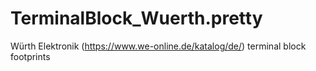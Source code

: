 # TerminalBlock_Wuerth.pretty

Würth Elektronik (https://www.we-online.de/katalog/de/) terminal block footprints 
